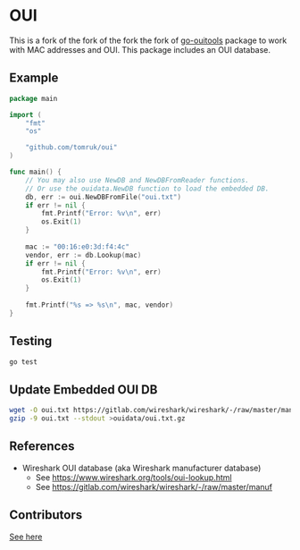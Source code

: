 # OUI

This is a fork of the fork of the fork the fork of [go-ouitools](https://github.com/dutchcoders/go-ouitools) package to work with MAC addresses and OUI. This package includes an OUI database.

## Example

```go
package main

import (
	"fmt"
	"os"

	"github.com/tomruk/oui"
)

func main() {
	// You may also use NewDB and NewDBFromReader functions.
	// Or use the ouidata.NewDB function to load the embedded DB.
	db, err := oui.NewDBFromFile("oui.txt")
	if err != nil {
		fmt.Printf("Error: %v\n", err)
		os.Exit(1)
	}
  
	mac := "00:16:e0:3d:f4:4c"
	vendor, err := db.Lookup(mac)
	if err != nil {
		fmt.Printf("Error: %v\n", err)
		os.Exit(1)
	}
	
	fmt.Printf("%s => %s\n", mac, vendor)
}
```

## Testing

```bash
go test
```

## Update Embedded OUI DB

```bash
wget -O oui.txt https://gitlab.com/wireshark/wireshark/-/raw/master/manuf
gzip -9 oui.txt --stdout >ouidata/oui.txt.gz
```

## References

* Wireshark OUI database (aka Wireshark manufacturer database)
  * See https://www.wireshark.org/tools/oui-lookup.html
  * See https://gitlab.com/wireshark/wireshark/-/raw/master/manuf

## Contributors

[See here](https://github.com/dutchcoders/go-ouitools#contributors)
